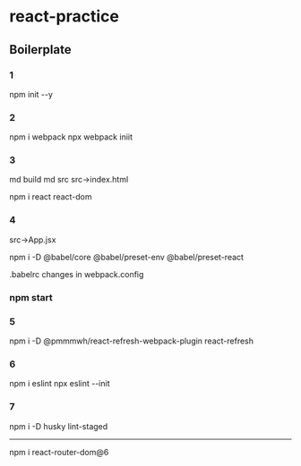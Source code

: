 # react-practice
## Boilerplate
### 1
npm init --y
### 2
npm i webpack
npx webpack iniit

### 3
md build
md src
src->index.html

npm i react react-dom

### 4
src->App.jsx

npm i -D @babel/core @babel/preset-env @babel/preset-react

.babelrc
changes in webpack.config

 ### npm start

 ### 5
 npm i -D @pmmmwh/react-refresh-webpack-plugin react-refresh

 ### 6
 npm i eslint
 npx eslint --init

 ### 7

 npm  i -D husky  lint-staged


 -----
  npm i react-router-dom@6
